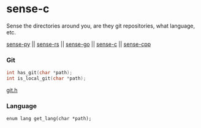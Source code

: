 # sense-c
Sense the directories around you, are they git repositories, what language, etc.

[sense-py](https://github.com/JakeRoggenbuck/sense-py) || [sense-rs](https://github.com/JakeRoggenbuck/sense-rs) || 
[sense-go](https://github.com/JakeRoggenbuck/sense-go) || [sense-c](https://github.com/JakeRoggenbuck/sense-c) || [sense-cpp](https://github.com/JakeRoggenbuck/sense-cpp)

### Git

```c
int has_git(char *path);
int is_local_git(char *path);
```

[git.h](https://github.com/JakeRoggenbuck/sense-c/blob/main/src/git.h)

### Language
```
enum lang get_lang(char *path);

```
